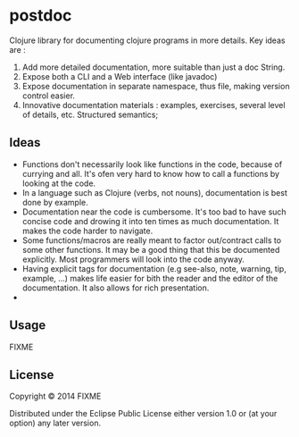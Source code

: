 # postdoc

Clojure library for documenting clojure programs in more details.
Key ideas are :
1) Add more detailed documentation, more suitable than just a doc String.
2) Expose both a CLI and a Web interface (like javadoc)
3) Expose documentation in separate namespace, thus file, making version control easier.
3) Innovative documentation materials : examples, exercises, several level of details, etc. Structured semantics;

## Ideas
- Functions don't necessarily look like functions in the code, because of currying and all. It's ofen very hard to know how to call a functions by looking at the code.
- In a language such as Clojure (verbs, not nouns), documentation is best done by example.
- Documentation near the code is cumbersome. It's too bad to have such concise code and drowing it into ten times as much documentation. It makes the code harder to navigate.
- Some functions/macros are really meant to factor out/contract calls to some other functions. It may be a good thing that this be documented explicitly. Most programmers will look into the code anyway.
- Having explicit tags for documentation (e.g see-also, note, warning, tip, example, ...) makes life easier for bith the reader and the editor of the documentation. It also allows for rich presentation.
- 
## Usage

FIXME

## License

Copyright © 2014 FIXME

Distributed under the Eclipse Public License either version 1.0 or (at
your option) any later version.
